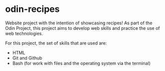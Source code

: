 # odin-recipes

Website project with the intention of showcasing recipes! As part of the Odin Project, this project aims to develop web skills and practice the use of web technologies.

For this project, the set of skills that are used are:
- HTML
- Git and Github
- Bash (for work with files and the operating system via the terminal)